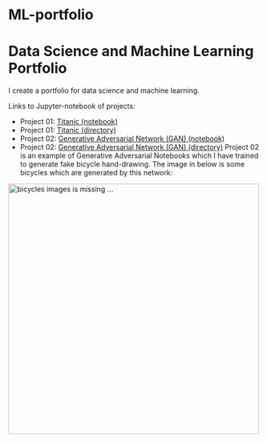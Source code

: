 # ML-portfolio
# Data Science and Machine Learning Portfolio

I create a portfolio for data science and machine learning.

Links to Jupyter-notebook of projects:
- Project 01: [Titanic (notebook)](./Project-01-Titanic/Titanic.ipynb)
- Project 01: [Titanic (directory)](./Project-01-Titanic/)
- Project 02: [Generative Adversarial Network (GAN) (notebook)](./Generative-Adversarial-Networks-GAN/Generative_Adversarial_Networks_GAN.ipynb)
- Project 02: [Generative Adversarial Network (GAN) (directory)](./Generative-Adversarial-Networks-GAN/)
Project 02 is an example of Generative Adversarial Notebooks which I have trained to generate fake bicycle hand-drawing. The image in below is some bicycles which are generated by this network:
<img alt="bicycles images is missing ..." src="./Generative-Adversarial-Networks-GAN/GAN-generated-bicycles.png" width = "500">
